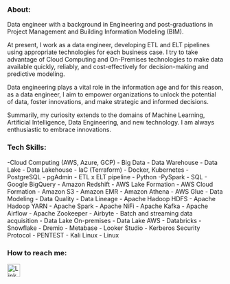 ### About:
Data engineer with a background in Engineering and post-graduations in Project Management and Building Information Modeling (BIM).
  
At present, I work as a data engineer, developing ETL and ELT pipelines using appropriate technologies for each business case. I try to take advantage of Cloud Computing and On-Premises technologies to make data available quickly, reliably, and cost-effectively for decision-making and predictive modeling.
  
Data engineering plays a vital role in the information age and for this reason, as a data engineer, I aim to empower organizations to unlock the potential of data, foster innovations, and make strategic and informed decisions.
  
Summarily, my curiosity extends to the domains of Machine Learning, Artificial Intelligence, Data Engineering, and new technology. I am always enthusiastic to embrace innovations.

### Tech Skills:
-Cloud Computing (AWS, Azure, GCP)  - Big Data  - Data Warehouse - Data Lake - Data Lakehouse - IaC (Terraform) - Docker, Kubernetes - PostgreSQL - pgAdmin - ETL x ELT pipeline - Python
-PySpark - SQL - Google BigQuery - Amazon Redshift - AWS Lake Formation - AWS Cloud Formation - Amazon S3 - Amazon EMR - Amazon Athena - AWS Glue - Data Modeling - Data Quality - Data Lineage - Apache Hadoop HDFS - Apache Hadoop YARN - Apache Spark - Apache NiFi - Apache Kafka - Apache Airflow - Apache Zookeeper - Airbyte - Batch and streaming data acquisition - Data Lake On-premises - Data Lake AWS - Databricks - Snowflake - Dremio - Metabase - Looker Studio - Kerberos Security Protocol - PENTEST - Kali Linux - Linux

### How to reach me:
<div>
   <a href="https://www.linkedin.com/in/dataengraulleite" target="_blank"><img height='30' src='https://img.shields.io/badge/LinkedIn-000?style=for-the-badge&logo=linkedin&logoColor=blue' alt='Linkedin'></a>
</div>
<!--
